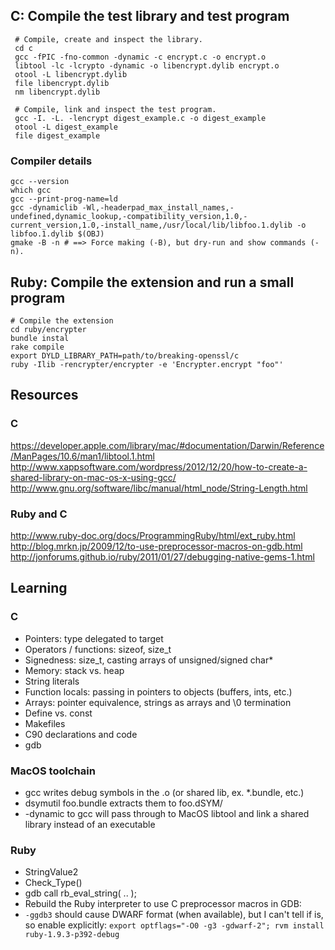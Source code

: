 ## C: Compile the test library and test program

     # Compile, create and inspect the library.
     cd c
     gcc -fPIC -fno-common -dynamic -c encrypt.c -o encrypt.o
     libtool -lc -lcrypto -dynamic -o libencrypt.dylib encrypt.o
     otool -L libencrypt.dylib
     file libencrypt.dylib
     nm libencrypt.dylib

     # Compile, link and inspect the test program.
     gcc -I. -L. -lencrypt digest_example.c -o digest_example
     otool -L digest_example
     file digest_example

### Compiler details

    gcc --version
    which gcc
    gcc --print-prog-name=ld
    gcc -dynamiclib -Wl,-headerpad_max_install_names,-undefined,dynamic_lookup,-compatibility_version,1.0,-current_version,1.0,-install_name,/usr/local/lib/libfoo.1.dylib -o libfoo.1.dylib $(OBJ)
    gmake -B -n # ==> Force making (-B), but dry-run and show commands (-n).

## Ruby: Compile the extension and run a small program

    # Compile the extension
    cd ruby/encrypter
    bundle instal
    rake compile
    export DYLD_LIBRARY_PATH=path/to/breaking-openssl/c
    ruby -Ilib -rencrypter/encrypter -e 'Encrypter.encrypt "foo"'

## Resources

### C
https://developer.apple.com/library/mac/#documentation/Darwin/Reference/ManPages/10.6/man1/libtool.1.html
http://www.xappsoftware.com/wordpress/2012/12/20/how-to-create-a-shared-library-on-mac-os-x-using-gcc/
http://www.gnu.org/software/libc/manual/html_node/String-Length.html

### Ruby and C
http://www.ruby-doc.org/docs/ProgrammingRuby/html/ext_ruby.html
http://blog.mrkn.jp/2009/12/to-use-preprocessor-macros-on-gdb.html
http://jonforums.github.io/ruby/2011/01/27/debugging-native-gems-1.html

## Learning

### C

* Pointers: type delegated to target
* Operators / functions: sizeof, size_t
* Signedness: size_t, casting arrays of unsigned/signed char*
* Memory: stack vs. heap
* String literals
* Function locals: passing in pointers to objects (buffers, ints, etc.)
* Arrays: pointer equivalence, strings as arrays and \0 termination
* Define vs. const
* Makefiles
* C90 declarations and code
* gdb

### MacOS toolchain

* gcc writes debug symbols in the .o (or shared lib, ex. *.bundle, etc.)
* dsymutil foo.bundle extracts them to foo.dSYM/
* -dynamic to gcc will pass through to MacOS libtool and link a shared
   library instead of an executable

### Ruby

* StringValue2
* Check_Type()
* gdb call rb_eval_string( .. );
* Rebuild the Ruby interpreter to use C preprocessor macros in GDB:
* `-ggdb3` should cause DWARF format (when available), but I can't tell
if is, so enable explicitly: `export optflags="-O0 -g3 -gdwarf-2"; rvm install ruby-1.9.3-p392-debug`
